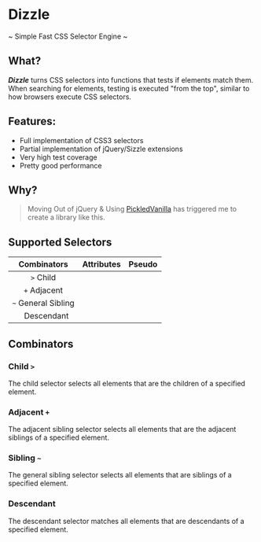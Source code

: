 # Dizzle
~ Simple Fast CSS Selector Engine ~

## What?
___Dizzle___ turns CSS selectors into functions that tests if elements match them. When searching for elements, testing is executed "from the top", similar to how browsers execute CSS selectors.

## Features:
* Full implementation of CSS3 selectors
* Partial implementation of jQuery/Sizzle extensions
* Very high test coverage
* Pretty good performance


## Why?
> Moving Out of jQuery & Using [PickledVanilla] has triggered me to create a library like this.

## Supported Selectors
| Combinators | Attributes | Pseudo |
| :---: | :---: | :---: |
| `>` Child | | |
| `+` Adjacent | | |
| `~` General Sibling | | | 
| ` ` Descendant | | |


## Combinators

### Child `>`
The child selector selects all elements that are the children of a specified element.

### Adjacent `+`
The adjacent sibling selector selects all elements that are the adjacent siblings of a specified element.

### Sibling `~`
The general sibling selector selects all elements that are siblings of a specified element.

### Descendant ` `
The descendant selector matches all elements that are descendants of a specified element.


[PickledVanilla]: https://github.com/wponion/PickledVanilla